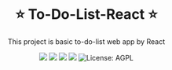 
<h1 align="center" style="border-bottom: none">
    ⭐️  To-Do-List-React  ⭐️ <br>
</h1>

<p align="center">
This project is basic to-do-list web app by React 
</p>

<p align="center">
<img src="https://img.shields.io/badge/React-%2320232a.svg?logo=react&logoColor=%2361DAFB">
<img src="https://img.shields.io/badge/TypeScript-007ACC?logo=typescript&logoColor=white">
<img src="https://img.shields.io/badge/TailwindCSS-black?logo=tailwindcss&logoColor=DeepSkyBlue">
<img src="https://img.shields.io/badge/Vite-646CFF?logo=vite&logoColor=fff">

<img src="https://img.shields.io/badge/mockAIP-API-purple.svg" alt="License: AGPL">

</p>
